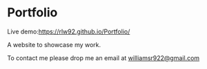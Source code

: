 # Portfolio

Live demo:https://rlw92.github.io/Portfolio/

A website to showcase my work.

To contact me please drop me an email at williamsr922@gmail.com
